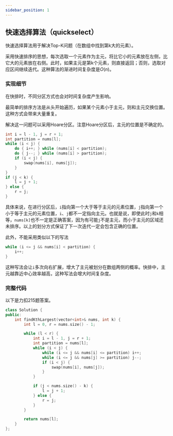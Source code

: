 ```yaml
---
sidebar_position: 1
---
```


## 快速选择算法（quickselect）

快速选择算法用于解决Top-K问题（在数组中找到第k大的元素）。

采用快速排序的思想，每次选取一个元素作为主元，将比它小的元素放在左侧，比它大的元素放在右侧。此时，如果主元是第k个元素，则直接返回；否则，选取对应区间继续迭代。这种算法的渐进时间复杂度是$O(n)$。  

### 实现细节

在快排时，不同分区方式也会对时间复杂度产生影响。  

最简单的排序方法是从头开始遍历，如果某个元素小于主元，则和主元交换位置。这种方式会带来大量重复。

解决这一问题可以采用Hoare分区。注意Hoare分区后，主元的位置是不确定的。

```C++
int i = l - 1, j = r + 1;
int partition = nums[l];
while (i < j) {
    do { i++; } while (nums[i] < partition);
    do { j--; } while (nums[i] > partition);
    if (i < j) {
        swap(nums[i], nums[j]);
    }
}
if (j < k) {
    l = j + 1;
} else {
    r = j;
}
```

具体来说，在进行分区后，``i``指向第一个大于等于主元的元素位置，``j``指向第一个小于等于主元的元素位置，``i``、``j``都不一定指向主元。也就是说，即使此时``j``和``k``相等，``nums[k]``也不一定是正确答案，因为有可能``j``不是主元，而小于主元的区域还未排序。以上的划分方式保证了下一次迭代一定会包含正确的位置。

此外，不能采用类似以下的写法  

```C++
while (i <= j && nums[i] < partition) {
    i++;
}
```

这种写法会让``i``多次向右扩展，增大了主元被划分在数组两侧的概率。快排中，主元越靠近中心效率越高，这种写法会增大时间复杂度。

### 完整代码

以下是力扣215题答案。

```C++
class Solution {
public:
    int findKthLargest(vector<int>& nums, int k) {
        int l = 0, r = nums.size() - 1;

        while (l < r) {
            int i = l - 1, j = r + 1;
            int partition = nums[l];
            while (i < j) {
                while (i <= j && nums[i] <= partition) i++;
                while (i <= j && nums[j] >= partition) j--; 
                if (i < j) {
                    swap(nums[i], nums[j]);
                }
            }

            if (j < nums.size() - k) {
                l = j + 1;
            } else {
                r = j;
            }
        }

        return nums[l];
    }
};
```